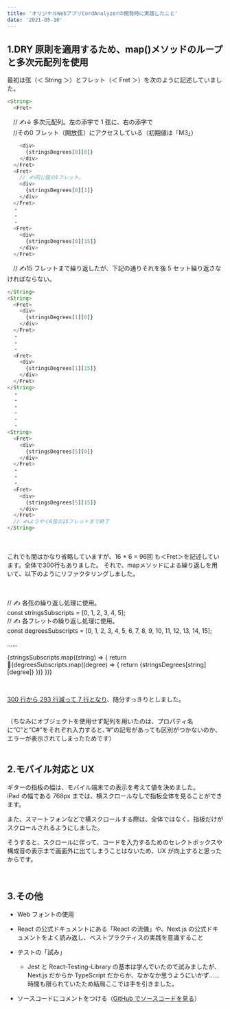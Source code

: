 ```yaml
---
title: 'オリジナルWebアプリCordAnalyzerの開発時に実践したこと'
date: '2021-05-10'
---
```


## 1.DRY 原則を適用するため、map()メソッドのループと多次元配列を使用

最初は弦（＜ String ＞）とフレット（＜ Fret ＞）を次のように記述していました。

```javascript
<String>
  <Fret>
```
　// ✍️↓ 多次元配列。左の添字で 1 弦に、右の添字で<br>
　//その0 フレット（開放弦）にアクセスしている（初期値は「M3」）
```javascript
    <div>
      {stringsDegrees[0][0]}
    </div>
  </Fret>
  <Fret>
    // ✍️同じ弦の1フレット。
    <div>
      {stringsDegrees[0][1]}
    </div>
  </Fret>
  ・
  ・
  ・
  <Fret>
    <div>
      {stringsDegrees[0][15]}
    </div>
  </Fret>
```

　// ✍️15 フレットまで繰り返したが、下記の通りそれを後 5 セット繰り返さなければならない。

```javascript
</String>
<String>
  <Fret>
    <div>
      {stringsDegrees[1][0]}
    </div>
  </Fret>
  ・
  ・
  ・
  <Fret>
    <div>
      {stringsDegrees[1][15]}
    </div>
  </Fret>
</String>
  ・
  ・
  ・
  ・
  ・
  ・
<String>
  <Fret>
    <div>
      {stringsDegrees[5][0]}
    </div>
  </Fret>
  ・
  ・
  ・
  <Fret>
    <div>
      {stringsDegrees[5][15]}
    </div>
  </Fret>
  // ✍️ようやく6弦の15フレットまで終了
</String>
```

<br>
<br>
これでも間はかなり省略していますが、16 * 6 = 96回 も＜Fret＞を記述しています。全体で300行もありました。
それで、mapメソッドによる繰り返しを用いて、以下のようにリファクタリングしました。
<br>
<br>
<br>

// ✍️ 各弦の繰り返し処理に使用。<br>
const stringsSubscripts = [0, 1, 2, 3, 4, 5];<br>
// ✍️ 各フレットの繰り返し処理に使用。<br>
const degreesSubscripts = [0, 1, 2, 3, 4, 5, 6, 7, 8, 9, 10, 11, 12, 13, 14, 15];

……

{stringsSubscripts.map((string) => {
return <String>{degreesSubscripts.map((degree) => {
return <Fret>{stringsDegrees[string][degree]}</Fret>
})}</String>
})}

<br>

<u>300 行から 293 行減って 7 行となり</u>、随分すっきりとしました。

<br>
（ちなみにオブジェクトを使用せず配列を用いたのは、プロパティ名に”C”と”C#”をそれぞれ入力すると、”#”の記号があっても区別がつかないのか、エラーが表示されてしまったためです）

<br>
<br>

## 2.モバイル対応と UX

ギターの指板の幅は、モバイル端末での表示を考えて値を決めました。  
iPad の幅である 768px までは、横スクロールなしで指板全体を見ることができます。

また、スマートフォンなどで横スクロールする際は、全体ではなく、指板だけがスクロールされるようにしました。

そうすると、スクロールに伴って、コードを入力するためのセレクトボックスや構成音の表示まで画面外に出てしまうことはないため、UX が向上すると思ったからです。

<br>

## 3.その他

- Web フォントの使用

- React の公式ドキュメントにある「React の流儀」や、Next.js の公式ドキュメントをよく読み返し、ベストプラクティスの実践を意識すること

- テストの「試み」

  - Jest と React-Testing-Library の基本は学んでいたので試みましたが、Next.js だからか TypeScript だからか、なかなか思うようにいかず......時間も限られていたため結局ここでは手を引きました。

- ソースコードにコメントをつける（​​​​​​​​​​​​​​​[GitHub でソースコードを見る](https://github.com/BBC-Radiance/nextts-blog/blob/main/pages/posts/cordAnalyzer.tsx)）
